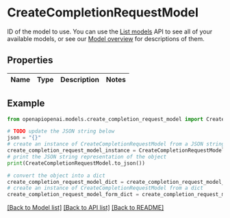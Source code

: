 # CreateCompletionRequestModel

ID of the model to use. You can use the [List models](/docs/api-reference/models/list) API to see all of your available models, or see our [Model overview](/docs/models/overview) for descriptions of them. 

## Properties

Name | Type | Description | Notes
------------ | ------------- | ------------- | -------------

## Example

```python
from openapiopenai.models.create_completion_request_model import CreateCompletionRequestModel

# TODO update the JSON string below
json = "{}"
# create an instance of CreateCompletionRequestModel from a JSON string
create_completion_request_model_instance = CreateCompletionRequestModel.from_json(json)
# print the JSON string representation of the object
print(CreateCompletionRequestModel.to_json())

# convert the object into a dict
create_completion_request_model_dict = create_completion_request_model_instance.to_dict()
# create an instance of CreateCompletionRequestModel from a dict
create_completion_request_model_form_dict = create_completion_request_model.from_dict(create_completion_request_model_dict)
```
[[Back to Model list]](../README.md#documentation-for-models) [[Back to API list]](../README.md#documentation-for-api-endpoints) [[Back to README]](../README.md)



